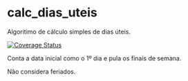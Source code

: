 # calc_dias_uteis
Algoritimo de cálculo simples de dias úteis.

[![Coverage Status](https://coveralls.io/repos/github/RodolfoGaspar/calc_dias_uteis/badge.svg?branch=master)](https://coveralls.io/github/RodolfoGaspar/calc_dias_uteis?branch=master)

Conta a data inicial como o 1º dia e pula os finais de semana.

Não considera feriados.
